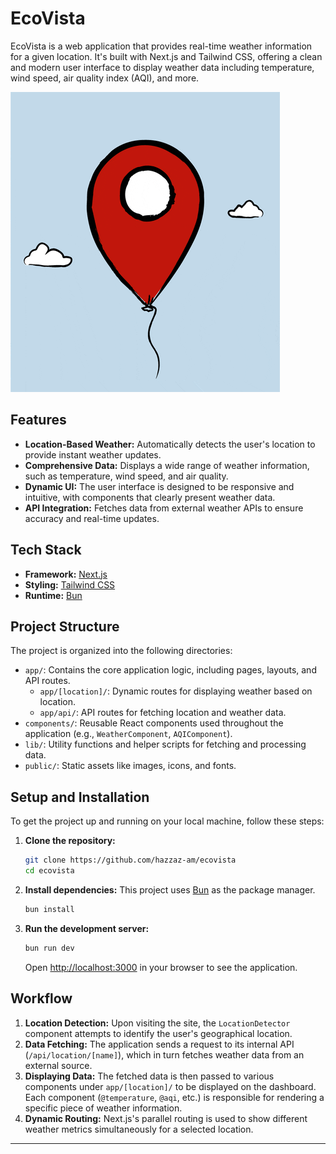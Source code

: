 # EcoVista

EcoVista is a web application that provides real-time weather information for a given location. It's built with Next.js and Tailwind CSS, offering a clean and modern user interface to display weather data including temperature, wind speed, air quality index (AQI), and more.

![EcoVista Screenshot](public/network.gif)

## Features

- **Location-Based Weather:** Automatically detects the user's location to provide instant weather updates.
- **Comprehensive Data:** Displays a wide range of weather information, such as temperature, wind speed, and air quality.
- **Dynamic UI:** The user interface is designed to be responsive and intuitive, with components that clearly present weather data.
- **API Integration:** Fetches data from external weather APIs to ensure accuracy and real-time updates.

## Tech Stack

- **Framework:** [Next.js](https://nextjs.org/)
- **Styling:** [Tailwind CSS](https://tailwindcss.com/)
- **Runtime:** [Bun](https://bun.sh/)

## Project Structure

The project is organized into the following directories:

- `app/`: Contains the core application logic, including pages, layouts, and API routes.
  - `app/[location]/`: Dynamic routes for displaying weather based on location.
  - `app/api/`: API routes for fetching location and weather data.
- `components/`: Reusable React components used throughout the application (e.g., `WeatherComponent`, `AQIComponent`).
- `lib/`: Utility functions and helper scripts for fetching and processing data.
- `public/`: Static assets like images, icons, and fonts.

## Setup and Installation

To get the project up and running on your local machine, follow these steps:

1. **Clone the repository:**

   ```bash
   git clone https://github.com/hazzaz-am/ecovista
   cd ecovista
   ```

2. **Install dependencies:**
   This project uses [Bun](https://bun.sh/) as the package manager.

   ```bash
   bun install
   ```

3. **Run the development server:**
   ```bash
   bun run dev
   ```
   Open [http://localhost:3000](http://localhost:3000) in your browser to see the application.

## Workflow

1. **Location Detection:** Upon visiting the site, the `LocationDetector` component attempts to identify the user's geographical location.
2. **Data Fetching:** The application sends a request to its internal API (`/api/location/[name]`), which in turn fetches weather data from an external source.
3. **Displaying Data:** The fetched data is then passed to various components under `app/[location]/` to be displayed on the dashboard. Each component (`@temperature`, `@aqi`, etc.) is responsible for rendering a specific piece of weather information.
4. **Dynamic Routing:** Next.js's parallel routing is used to show different weather metrics simultaneously for a selected location.

---
